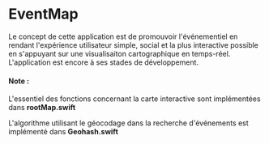 # EventMap

Le concept de cette application est de promouvoir l'événementiel en rendant l'expérience utilisateur simple, social et la plus interactive possible en s'appuyant sur une visualisaiton cartographique en temps-réel. L'application est encore à ses stades de développement.

#### Note :

L'essentiel des fonctions concernant la carte interactive sont implémentées dans <b>rootMap.swift</b>

L'algorithme utilisant le géocodage dans la recherche d'événements est implémenté dans <b>Geohash.swift</b>

